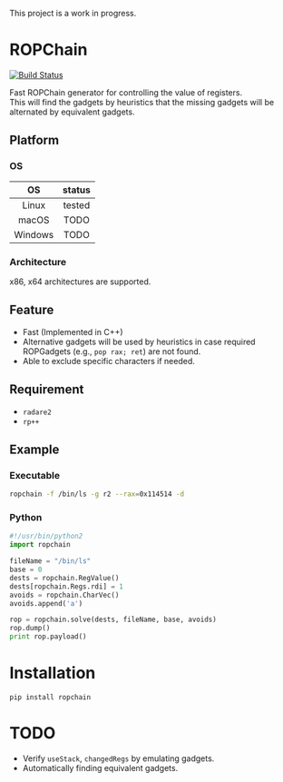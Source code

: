 This project is a work in progress.
# ROPChain

[![Build Status](https://api.travis-ci.org/kriw/ropchain.svg?branch=master)](https://travis-ci.org/kriw/ropchain)

Fast ROPChain generator for controlling the value of registers.  
This will find the gadgets by heuristics that the missing gadgets will be alternated by equivalent gadgets.

## Platform

### OS

| OS | status |
| :--: | :--: |
| Linux | tested |
| macOS | TODO |
| Windows | TODO |


### Architecture
x86, x64 architectures are supported.

## Feature
* Fast (Implemented in C++)
* Alternative gadgets will be used  by heuristics in case required ROPGadgets (e.g., `pop rax; ret`) are not found.
* Able to exclude specific characters if needed.

## Requirement
* `radare2`
* `rp++`

## Example

### Executable

```sh
ropchain -f /bin/ls -g r2 --rax=0x114514 -d
```

### Python

```python
#!/usr/bin/python2
import ropchain

fileName = "/bin/ls"
base = 0
dests = ropchain.RegValue()
dests[ropchain.Regs.rdi] = 1
avoids = ropchain.CharVec()
avoids.append('a')

rop = ropchain.solve(dests, fileName, base, avoids)
rop.dump()
print rop.payload()
```

# Installation

```
pip install ropchain
```

# TODO
* Verify `useStack`, `changedRegs` by emulating gadgets.
* Automatically finding equivalent gadgets.
